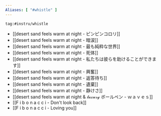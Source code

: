 ```yaml
---
Aliases: [ "#whistle" ]
---
```

```expander
tag:#instru/whistle 
```
- [[desert sand feels warm at night - ピンピンコロリ]]
- [[desert sand feels warm at night - 暗涙]]
- [[desert sand feels warm at night - 最も純粋な世界]]
- [[desert sand feels warm at night - 死体]]
- [[desert sand feels warm at night - 私たちは彼らを助けることができます]]
- [[desert sand feels warm at night - 興奮]]
- [[desert sand feels warm at night - 返答待ち]]
- [[desert sand feels warm at night - 遺棄]]
- [[desert sand feels warm at night - 静けさ]]
- [[desert sand feels warm at night & 𝓁𝓊𝓍𝓊𝓇𝓎 ボールペン - ｗａｖｅｓ]]
- [[F i b o n a c c i - Don't look back]]
- [[F i b o n a c c i - Loving you]]
